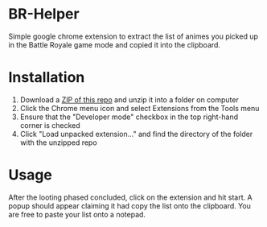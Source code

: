 # BR-Helper
Simple google chrome extension to extract the list of animes you picked up in the Battle Royale game mode and copied it into the clipboard.


# Installation
1) Download a [ZIP of this repo](https://github.com/Trevorcdn/BR-Helper/archive/main.zip) and unzip it into a folder on computer
2) Click the Chrome menu icon and select Extensions from the Tools menu
3) Ensure that the "Developer mode" checkbox in the top right-hand corner is checked
4) Click "Load unpacked extension..." and find the directory of the folder with the unzipped repo

# Usage
After the looting phased concluded, click on the extension and hit start. A popup should appear claiming it had copy the list onto the clipboard. 
You are free to paste your list onto a notepad.
